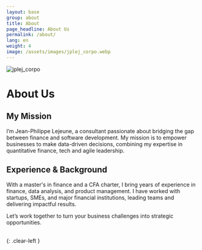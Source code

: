 ```yaml
---
layout: base
group: about
title: About
page_headline: About Us
permalink: /about/
lang: en
weight: 4
image: /assets/images/jplej_corpo.webp
---
```


<img src="{{ site.baseurl }}/assets/images/jplej_corpo.bmp" 
     alt="jplej_corpo" class="mx-auto my-5 md:float-left md:max-h-[50vh] md:mr-10 shadow-lg rounded-lg shadow-slate-400">
     
# About Us 

## My Mission 

I’m Jean-Philippe Lejeune, a consultant passionate about bridging the gap between finance and software development. My mission is to empower businesses to make data-driven decisions, combining my expertise in quantitative finance,  tech and agile leadership.

## Experience & Background

With a master's in finance and a CFA charter, I bring years of experience in finance, data analysis, and product management. I have worked with startups, SMEs, and major financial institutions, leading teams and delivering impactful results. 

Let’s work together to turn your business challenges into strategic opportunities.

<br>
{: .clear-left	}
